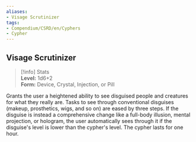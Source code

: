 ```yaml
---
aliases:
- Visage Scrutinizer
tags:
- Compendium/CSRD/en/Cyphers
- Cypher
---
```


  
## Visage Scrutinizer  
>[!info] Stats  
> **Level:** 1d6+2  
> **Form:** Device, Crystal, Injection, or Pill
  
Grants the user a heightened ability to see disguised people and creatures for what they really are. Tasks to see through conventional disguises (makeup, prosthetics, wigs, and so on) are eased by three steps. If the disguise is instead a comprehensive change like a full-body illusion, mental projection, or hologram, the user automatically sees through it if the disguise's level is lower than the cypher's level. The cypher lasts for one hour.